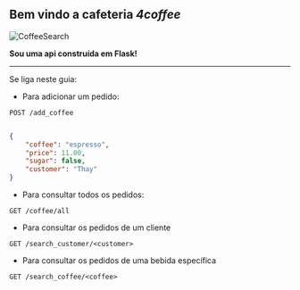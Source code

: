 ## Bem vindo a cafeteria _4coffee_


![CoffeeSearch](https://media.giphy.com/media/ROyijmazFKRc4/giphy.gif)

**Sou uma api construída em Flask!**



---

Se liga neste guia:

- Para adicionar um pedido:


`POST /add_coffee`
```json

{
	"coffee": "espresso",
	"price": 11.00,
	"sugar": false,
	"customer": "Thay"
}

```

- Para consultar todos os pedidos:

`GET /coffee/all`


- Para consultar os pedidos de um cliente

`GET /search_customer/<customer>`

- Para consultar os pedidos de uma bebida específica

`GET /search_coffee/<coffee>`
